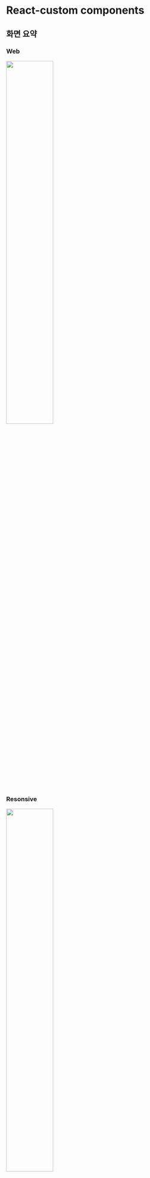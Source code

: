 # React-custom components
## 화면 요약
### Web
<img src="https://user-images.githubusercontent.com/87353284/162345615-7bb0c511-cbbc-49ee-ab96-34c7ec6c0969.gif" width="50%"/>

### Resonsive
<img src="https://user-images.githubusercontent.com/87353284/162367564-4b511dcf-3d9e-4115-b80d-6b3696c074eb.gif" width="50%"/>

Mobile 버전에서 좌측 상단의 메뉴를 클릭하면 메뉴바가 활성화됩니다.

<img src="https://user-images.githubusercontent.com/87353284/162757077-c5cb585d-0c83-40c9-8f9e-bd164233e356.gif" width="30%"/>

메뉴바 기능을 구현하는 과정에서 리액트 컴포넌트 렌더링 에러 이슈가 있었습니다.
```
Cannot update a component (xxx) while rendering a different component (xxx)
```

리액트에서 다른 구성요소를 렌더링하는 동안 특정 구성 요소를 업데이트 할 수 없다는 의미의 에러입니다. 
전역저장소(Redux toolkit 사용)에 영향을 주는 2개의 컴포넌트와 useSelector로 전역저장소를 참조하는 1개의 컴포넌트에서
데이터의 흐름을 단방향으로 흐르게끔 코드를 구현하여 해결하였습니다.

[에러핸들링 깃허브 이슈 링크](https://github.com/holystorySeo/react-custom-component/issues/13)

[에러핸들링 블로그 링크[detail version]](https://jobcoding.tistory.com/230)

## 화면 설명
React.js를 활용하여 custom component를 구현하고 있습니다.  
기능 구현에 직접적인 영향을 주는 라이브러리는 사용하지 않고 있습니다.

[페이지 링크](https://react-custom-component.vercel.app/)

React-custom-components 목록
1. Toggle
2. Modal
3. Tab
4. Tag
5. AutoComplete
6. ClickToEdit
7. Carousel - index, slider
8. Infinite scroll (예정)
9. Loading (예정)


## 구현 방법
리액트의 Hook인 useState, useEffect, useRef를 활용하여  
입력값과 이벤트 핸들러에 따라 component 기능이 작동하도록 하였습니다.

### `Toggle`
#### 설명
useState를 사용하여 토글 버튼의 on/off 상태값을 체크합니다. 토글 버튼 제어를 위해서 toggleHandler라는 이벤트 핸들러를 사용하여 클릭할 때마다 상태값을 True/False로 체크했습니다. toggle 상태를 설명하는 description(toggle Switch on || toggle Switch off)은 조건부 연산자를 활용하여 구현하였습니다.

#### 기술 이슈
1.CSS: 토글 원이 이동을 하면서 배경색이 원의 중간까지만 채워지는 느낌의 효과   
<br>
[수정 전]: 한번에 배경색이 변합니다.

![Toggle 수정 전](https://user-images.githubusercontent.com/87353284/155888438-f5439d12-be82-4ca9-8b6f-54c47cedfb05.gif)  
<br>

[수정 후]: 토글 원의 이동과 함께 원의 중간까지만 배경색이 변합니다.

![Toggle 수정 후](https://user-images.githubusercontent.com/87353284/155888153-40f63f11-e920-45d8-959a-a366e4462960.gif)  

#### 해결 방법
background의 linear-gradient와 background-size 200%로 설정하여 해결하였습니다. linear-gradient(to left,  ${subColor} 50%, ${mainColor} 50%) right은 오른쪽에서 왼쪽으로 gradient 효과를 주는데 subColor 50%를 시작으로 mainColor 50%으로 색깔이 점차 변한다는 의미입니다. 그런데 이 설정의 상태에서 background-size를 200%(100%이 아님)으로 주면 mainColor 50%을 준게 결국에는 mainColr 100%와 동일한 효과를 주게 되는 것입니다.

토글 버튼을 누르면 background: linear-gradient(to right,  ${mainColor} 50%, ${subColor} 50%) left으로 바뀌는데 이건 왼쪽에서 오른쪽으로 mainColor에서 subColor로 바뀐다는 의미인데 처음과는 반대로 subColor 50%을 준게 background-size 200% 설정에 영향을 받아 subColor 100%와 동일하게 됩니다.

```js
>.toggle-container {
    background: linear-gradient(to left,  ${subColor} 50%, ${mainColor} 50%) right;
    background-size: 200%;
    transition: 1s;
    &.toggle--checked {
      background: linear-gradient(to right,  ${mainColor} 50%, ${subColor} 50%) left;
      background-size: 200%;
      transition: 1s;
    }
```

### `Modal`
#### 설명
Modal 컴포넌트는 useState를 사용하여 모달 창의 open/close 여부를 확인할 수 있도록 하였습니다.
모달창과 배경을 제어하기 위해 이벤트 핸들러 modalHanlder를 사용하였습니다.
모달 Background 컴포넌트는 modal이 열릴 때 뒤의 배경을 어둡게 만들어 줍니다.
github 이미지를 클릭하면 본인의 github로 이동합니다.

클릭하면 open Modal 버튼이 색상이 변하면서 활성화되는 것을 보실 수 있습니다.

<img src="https://user-images.githubusercontent.com/87353284/162758556-e5290ced-4e12-4ee4-b508-d0750a0698d7.gif" width="40%" />


#### 구현 화면
#### Web
<img src="https://user-images.githubusercontent.com/87353284/162754099-79c98597-81a5-4ca2-8220-157b5bb8aada.gif" width="40%" />

#### Mobile
<img src="https://user-images.githubusercontent.com/87353284/162754602-5fae4b4a-8f34-4ff8-bd7e-f57b56e23321.gif" width="20%"/>


### `Tab`
#### 설명
Tab 컴포넌트는 탭 메뉴 정보를 menuArr이라는 배열에 미리 담았고 특정 탭을 클릭할 때마다 index가 변경되는 상태값 체크를 위해 useState를 사용하였습니다. li 태그로 메뉴를 생성하고, 각 메뉴 탭을 클릭하였을 경우 뷰가 전환되도록 index 상태값을 변경시키주는 이벤트 핸들러 tabHanlder를 사용하였습니다. 조건부 연산자를 활용하여 클릭한 탭 메뉴만 변하도록 submenu-focused 클래스 변환을 구현하였습니다.

#### 추가 구현 기능
1. 문제의 정답을 확인할 수 있는 문제 풀이 기능을 추가하여서 모듈의 기능을 풍성하게 하였습니다.

#### Web
<img src="https://user-images.githubusercontent.com/87353284/162759586-7b4a1d62-4ed3-4a9d-9b70-270878b88816.gif" width="40%" />

#### Mobile
<img src="https://user-images.githubusercontent.com/87353284/162768247-14ca08e5-ef42-4c0b-9b55-225b21dc15e9.gif" width="20%" />

2. 이미지 스프라이트 기법을 적용하여 '코드 문제 이미지'를 UI에 표출 시켰습니다. background-image의 url 속성을 주고 각 문제마다 background-position과 background-size를 알맞게 설정하여 이미지 로딩 횟수를 줄였습니다.

```js
.contents0 {
    width: 130px;
    height: 100px;
    background-position: -30px -24px;
    background-image: url('2e850889ec97.jpeg');
    background-size: 500%;
  }

  .contents1 {
    width: 230px;
    height: 120px;
    background-position: -35px -195px;
    background-image: url('2e850889ec97.jpeg');
    background-size: 300%;
  }

  .contents2 {
    width: 130px;
    height: 120px;
    background-position: -700px -60px;
    background-image: url('2e850889ec97.jpeg');
    background-size: 340%;
  }
```

#### 기술 이슈
1. 보기를 선택한 상태에서 다른 보기를 선택하면 선택한 보기외에 나머지 보기를 선택하지 않은 상태로 변경하기
2. 이미 체크한 보기를 다시 선택하면 선택하지 않은 상태로 변경하기

   <img src="https://user-images.githubusercontent.com/87353284/162765878-78a0ae15-18a9-4399-a76e-e27d258bc681.gif" />

#### 해결 방법
document.querySelectorAll(`input[type=checkbox]`).forEach로 순회하여 el.checked = false로 할당하였습니다. checkedValue 상태변수에 현재 선택된 보기의 value값을 할당하고 클릭 이벤트 콜백함수로 전달된 인자의 value값과 checkedValue 값이 같으면 '이미 클릭된 요소를 다시 클릭한 것으로 확인'하여 checked 여부를 false로 변경하는 방식으로 해결하였습니다.

```js
    if (checkedValue === target.value) {
      // 이미 클릭된 요소를 다시 클릭하면 checked 여부 false로 변경
      target.checked = false;
      setCheckedValue('');
    } else {
      // 클릭되지 않은 요소를 클릭하면 그 요소를 제외한 나머지는 checked false로 변경
      document.querySelectorAll(`input[type=checkbox]`).forEach((el) => {
        el.checked = false;
      });
      target.checked = true;
      setCheckedValue(target.value);
    }
```

### `Tag`

Tag 컴포넌트는 tagData라는 배열 형태의 상태를 가집니다. inputValue 상태로 입력값을 체크하고 Enter를 누르면 addTagData 이벤트 핸들러가 작동하여 기존의 배열값에 추가가 되어서 랜더링 됩니다.

TagCloseIcon을 클릭하면 removeTagData 함수가 작동하여 배열에서 해당 index를 가진 태그가 삭제되게 됩니다.

### `AutoComplete`

AutoCmoplete 컴포넌트는 hasText 상태값으로 input 값의 유무를 확인합니다. matchedListsms 추천 항목을 dropDown 형식으로 보일 수 있도록 filter 역할을 합니다.

handleCloseDropDown 이벤트 핸들러는 AutoCompleteContainer 영역 밖을 클릭하면 input창이 초기화되는 역할을 합니다.

li 태그로 구현된 추천항목 목록에서 개별 목록을 선택하면 input 창의 값을 선택한 값으로 바꾸어 주는 selectList 함수도 있습니다. 

handleCloseDropDown 도 onClick함수이기 때문에 selectList 함수에는 부모 요소에 이벤트가 전달되는 이벤트 버블링 방지를 위해 stopPropagation 함수를 추가하였습니다.

### `ClickToEdit`

Myinput 컴포넌트는 isEditMode 여부를 체크하는 상태가 존재합니다. newValue 값은 isEditMode가 true일 때 작동을합니다. 조건부 렌더링을 이용하여 Edit가 가능할 때 inputEidt 컴포넌트를 불러옵니다.

onBlur 이벤트는 브라우저 창이 포커스를 잃었을 경우에 동작되며 커서가 input 태그를 떠나게 되면 EditMode가 false가 되며 input에 입력되어 있는 값이 아래의 텍스트 영역의 값으로 업데이트 됩니다.

## 어려웠던 점과 해결방법(에러 핸들링)

1. Tag : TagContainer 안에 input 태그와 Close 버튼이 함께 있는 상태에서 input태그에 커서를 놓았을 때 focus가 되는 부분을 없애고 TagContainer가 focust 처리되는 기능을 구현하려고 하였으나 잘되지 않았습니다. CSS 의사클래스(가상클래스) focus-within을 활용하여 문제를 해결하였습니다.
(추가로 볼만한 것들 - :focus, :focus-visible)

2. AutoComplete : 추천항목 리스트 드랍다운 CSS 구현이 어려웠습니다. input 태그를 감싸는 container의 border값을 top-left, top-right를 변화시켜 주어서 위에 있는 input태그와 아래로 펼쳐지는 드랍다운이 하나의 모양인것 처럼 구현해서 해결하였습니다.

3. ClickToEdit : 지금까지 custom 컴포넌트와 달리 2개의 return문을 가지고 있습니다. MyInput 컴포넌트와 ClickToEdit 컴포넌트 이렇게 2개입니다. 마치 컴포넌트 폴더와 page 폴더로 나누어진 것과 같습니다. MyInput 컴포넌트는 ClickToEdit의 자식 컴포넌트로 props를 전달받습니다. props 전달없이 단 한개의 컴포넌트 안에 모든 상태값을 넣었다면 다소 복잡해질 수 있는 코드 구조를 잘게 나누어서 구현했습니다.

## 실행 방법


